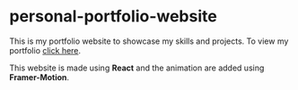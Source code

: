 # personal-portfolio-website
This is my portfolio website to showcase my skills and projects.
To view my portfolio [click here](https://muhammadizhaanhumayun.github.io/personal-portfolio-website).

This website is made using <b>React</b> and the animation are added using <b>Framer-Motion</b>.
